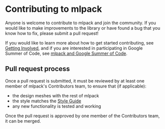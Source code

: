 # Contributing to mlpack

Anyone is welcome to contribute to mlpack and join the community.  If you would
like to make improvements to the library or have found a bug that you know how
to fix, please submit a pull request!

If you would like to learn more about how to get started contributing, see
[Getting Involved](http://www.mlpack.org/involved.html), and if you are
interested in participating in Google Summer of Code, see
[mlpack and Google Summer of Code](http://www.mlpack.org/gsoc.html).

## Pull request process

Once a pull request is submitted, it must be reviewed by at least one member of
mlpack's Contributors team, to ensure that (if applicable):

 * the design meshes with the rest of mlpack
 * the style matches the
   [Style Guide](http://github.com/mlpack/mlpack/wiki/DesignGuidelines)
 * any new functionality is tested and working

Once the pull request is approved by one member of the Contributors team, it can
be merged.
